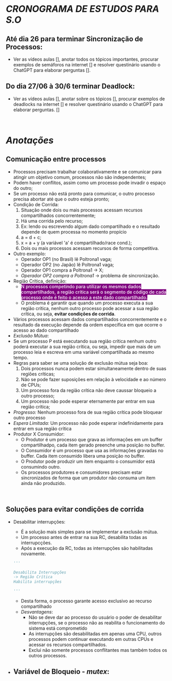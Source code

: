 # **_CRONOGRAMA DE ESTUDOS PARA S.O_**

## Até dia 26 para terminar Sincronização de Processos:
- Ver as vídeos aulas [], anotar todos os tópicos importantes, procurar exemplos de semáforos na internet [] e resolver questinário usando o ChatGPT para elaborar perguntas [].

## Do dia 27/06 à 30/6  terminar Deadlock: 
- Ver as vídeos aulas [], anotar sobre os tópicos [], procurar exemplos de deadlocks na internet [] e resolver questinário usando o ChatGPT para elaborar perguntas. []

<br>

# *Anotações*

## Comunicação entre processos

- Processos precisam trabalhar colaborativamente e se comunicar para atingir um objetivo comum, processos não são independentes;
- Podem haver conflitos, assim como um processo pode invadir o espaço do outro;
- Se um processo não está pronto para comunicar, o outro processo precisa abortar até que o outro esteja pronto;
- Condição de Corrida:
  1. Situação onde dois ou mais processos acessam recursos compartilhados concorrentemente;
  2. Há uma corrida pelo recurso;
  3. Ex: lendo ou escrevendo algum dado compartilhado e o resultado depende de quem processa no momento propício
  4. a = d + c;
  5. x = a + y (a variável 'a' é compartilhado/race cond.);
  6. Dois ou mais processos acessam recursos de forma competitiva.
- Outro exemplo:
  - Operador OP1 (no Brasil) lê Poltrona1 vaga;
  - Operador OP2 (no Japão) lê Poltrona1 vaga;
  - Operador OP1 compra a Poltrona1 -> X;
  - *Operador OP2 compra a Poltrona1* -> problema de sincronização. 
- Região Crítica, definição:
  - <mark style="background: purple; color: white; font-weight: 500">N processos competindo para utilizar os mesmos dados compartilhados, a região crítica será o segmento de código de cada processo onde é feito o acesso a este dado compartilhado.</mark>
  - O problema é garantir que quando um processo executa a sua região crítica, nenhum outro processo pode acessar a sua região crítica, ou seja, **evitar condições de corrida**.
- Vários processos acessam dados compartilhados concorrentemente e o resultado da execução depende da ordem específica em que ocorre o acesso ao dado compartilhado
- _Exclusão Mútua_:
 - Se um processo P está executando sua região crítica nenhum outro poderá executar a sua região crítica, ou seja, impedir que mais de um processo leia e escreva em uma variável compartilhada ao mesmo tempo.
 - Regras para saber se uma solução de exclusão mútua seja boa:
   1. Dois processos nunca podem estar simultaneamente dentro de suas regiões críticas;
   1. Não se pode fazer suposições em relação à velocidade e ao número de CPUs;
   1. Um processo fora da região crítica não deve caussar bloqueio a outro processo;
   1. Um processo não pode esperar eternamente par entrar em sua região crítica;
- _Progresso:_ Nenhum processo fora de sua região crítica pode bloquear outro processo
- _Espera Limitada:_ Um processo não pode esperar indefinidamente para entrar em sua região crítica
- Produtor X Consumidor:
  - O Produtor é um processo que grava as informações em um buffer compartilhadpo, cada item gerado preenche uma posição no buffer. 
  - O Consumidor é um processo que usa as informações gravadas no buffer. Cada item consumido libera uma posição no buffer.
  - O Produtor pode produzir um item enquanto o consumidor está consumindo outro.
  - Os processos produtores e consumidores precisam estar sincronizados de forma que um produtor não consuma um item ainda não produzido.

<br>

## Soluções para evitar condições de corrida
- Desabilitar interrupções:
  - É a solução mais simples para se implementar a exclusão mútua.
  - Um processo antes de entrar na sua RC, desabilita todas as interrupcções.
  - Após a execução da RC, todas as interrupções são habilitadas novamente.
  ```python
  '''
  
  Desabilita Interrupções
  -> Região Crítica
  Habilita interrupções

  '''
  ```
  - Desta forma, o processo garante acesso exclusivo ao recurso compartilhado
  - _Desvantagens_:
    - Não se deve dar ao processo do usuário o poder de desabilitar interrupções, se o processo não as reabilita o funcionamento do sistema está comprometido
    - As interrupções são desabilitadas em apenas uma CPU, outros processos podem continuar executando em outras CPUs e acessar os recursos compartilhados.
    - Exclui não somente processos conflitantes mas também todos os outros processos.

- Variável de Bloqueio - _mutex_:
  -






